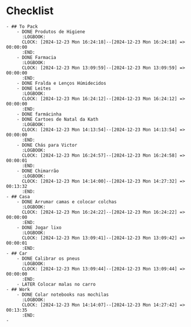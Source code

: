 # Checklist
	- ## To Pack
		- DONE Produtos de Higiene
		  :LOGBOOK:
		  CLOCK: [2024-12-23 Mon 16:24:18]--[2024-12-23 Mon 16:24:18] =>  00:00:00
		  :END:
		- DONE Farmacia
		  :LOGBOOK:
		  CLOCK: [2024-12-23 Mon 13:09:59]--[2024-12-23 Mon 13:09:59] =>  00:00:00
		  :END:
		- DONE Fralda e Lenços Húmidecidos
		- DONE Leites
		  :LOGBOOK:
		  CLOCK: [2024-12-23 Mon 16:24:12]--[2024-12-23 Mon 16:24:12] =>  00:00:00
		  :END:
		- DONE farmácinha
		- DONE Cartoes de Natal da Kath
		  :LOGBOOK:
		  CLOCK: [2024-12-23 Mon 14:13:54]--[2024-12-23 Mon 14:13:54] =>  00:00:00
		  :END:
		- DONE Chás para Victor
		  :LOGBOOK:
		  CLOCK: [2024-12-23 Mon 16:24:57]--[2024-12-23 Mon 16:24:58] =>  00:00:01
		  :END:
		- DONE Chimarrão
		  :LOGBOOK:
		  CLOCK: [2024-12-23 Mon 14:14:00]--[2024-12-23 Mon 14:27:32] =>  00:13:32
		  :END:
	- ## Casa
		- DONE Arrumar camas e colocar colchas
		  :LOGBOOK:
		  CLOCK: [2024-12-23 Mon 16:24:22]--[2024-12-23 Mon 16:24:22] =>  00:00:00
		  :END:
		- DONE Jogar lixo
		  :LOGBOOK:
		  CLOCK: [2024-12-23 Mon 13:09:41]--[2024-12-23 Mon 13:09:42] =>  00:00:01
		  :END:
	- ## Car
		- DONE Calibrar os pneus
		  :LOGBOOK:
		  CLOCK: [2024-12-23 Mon 13:09:44]--[2024-12-23 Mon 13:09:44] =>  00:00:00
		  :END:
		- LATER Colocar malas no carro
	- ## Work
		- DONE Colar notebooks nas mochilas
		  :LOGBOOK:
		  CLOCK: [2024-12-23 Mon 14:14:07]--[2024-12-23 Mon 14:27:42] =>  00:13:35
		  :END:
	-